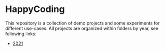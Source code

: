 # HappyCoding
This repository is a collection of demo projects and some experiments for different use-cases. All projects are organized within folders by year, see following links:

* [2021](2021) 